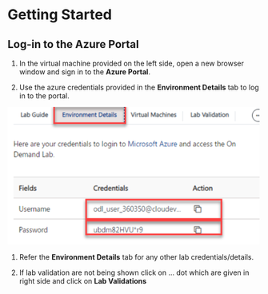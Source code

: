 # Getting Started
## Log-in to the Azure Portal

1. In the virtual machine provided on the left side, open a new browser window and sign in to the **Azure Portal**.

1. Use the azure credentials provided in the **Environment Details** tab to log in to the portal.

![](images/image.png)

1. Refer the **Environment Details** tab for any other lab credentials/details.


1. If lab validation are not being shown click on ... dot which are given in right side and click on **Lab Validations**
